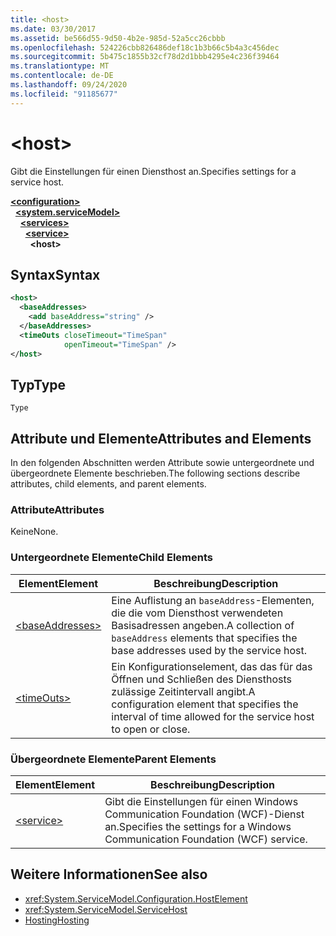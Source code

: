 ```yaml
---
title: <host>
ms.date: 03/30/2017
ms.assetid: be566d55-9d50-4b2e-985d-52a5cc26cbbb
ms.openlocfilehash: 524226cbb826486def18c1b3b66c5b4a3c456dec
ms.sourcegitcommit: 5b475c1855b32cf78d2d1bbb4295e4c236f39464
ms.translationtype: MT
ms.contentlocale: de-DE
ms.lasthandoff: 09/24/2020
ms.locfileid: "91185677"
---
```

# \<host>

<span data-ttu-id="f089e-101">Gibt die Einstellungen für einen Diensthost an.</span><span class="sxs-lookup"><span data-stu-id="f089e-101">Specifies settings for a service host.</span></span>  
  
[**\<configuration>**](../configuration-element.md)\
&nbsp;&nbsp;[**\<system.serviceModel>**](system-servicemodel.md)\
&nbsp;&nbsp;&nbsp;&nbsp;[**\<services>**](services.md)\
&nbsp;&nbsp;&nbsp;&nbsp;&nbsp;&nbsp;[**\<service>**](service.md)\
&nbsp;&nbsp;&nbsp;&nbsp;&nbsp;&nbsp;&nbsp;&nbsp;**\<host>**  
  
## <a name="syntax"></a><span data-ttu-id="f089e-102">Syntax</span><span class="sxs-lookup"><span data-stu-id="f089e-102">Syntax</span></span>  
  
```xml  
<host>
  <baseAddresses>
    <add baseAddress="string" />
  </baseAddresses>
  <timeOuts closeTimeout="TimeSpan"
            openTimeout="TimeSpan" />
</host>
```  
  
## <a name="type"></a><span data-ttu-id="f089e-103">Typ</span><span class="sxs-lookup"><span data-stu-id="f089e-103">Type</span></span>  

 `Type`  
  
## <a name="attributes-and-elements"></a><span data-ttu-id="f089e-104">Attribute und Elemente</span><span class="sxs-lookup"><span data-stu-id="f089e-104">Attributes and Elements</span></span>  

 <span data-ttu-id="f089e-105">In den folgenden Abschnitten werden Attribute sowie untergeordnete und übergeordnete Elemente beschrieben.</span><span class="sxs-lookup"><span data-stu-id="f089e-105">The following sections describe attributes, child elements, and parent elements.</span></span>  
  
### <a name="attributes"></a><span data-ttu-id="f089e-106">Attribute</span><span class="sxs-lookup"><span data-stu-id="f089e-106">Attributes</span></span>  

 <span data-ttu-id="f089e-107">Keine</span><span class="sxs-lookup"><span data-stu-id="f089e-107">None.</span></span>  
  
### <a name="child-elements"></a><span data-ttu-id="f089e-108">Untergeordnete Elemente</span><span class="sxs-lookup"><span data-stu-id="f089e-108">Child Elements</span></span>  
  
|<span data-ttu-id="f089e-109">Element</span><span class="sxs-lookup"><span data-stu-id="f089e-109">Element</span></span>|<span data-ttu-id="f089e-110">Beschreibung</span><span class="sxs-lookup"><span data-stu-id="f089e-110">Description</span></span>|  
|-------------|-----------------|  
|[\<baseAddresses>](baseaddresses.md)|<span data-ttu-id="f089e-111">Eine Auflistung an `baseAddress`-Elementen, die die vom Diensthost verwendeten Basisadressen angeben.</span><span class="sxs-lookup"><span data-stu-id="f089e-111">A collection of `baseAddress` elements that specifies the base addresses used by the service host.</span></span>|  
|[\<timeOuts>](timeouts.md)|<span data-ttu-id="f089e-112">Ein Konfigurationselement, das das für das Öffnen und Schließen des Diensthosts zulässige Zeitintervall angibt.</span><span class="sxs-lookup"><span data-stu-id="f089e-112">A configuration element that specifies the interval of time allowed for the service host to open or close.</span></span>|  
  
### <a name="parent-elements"></a><span data-ttu-id="f089e-113">Übergeordnete Elemente</span><span class="sxs-lookup"><span data-stu-id="f089e-113">Parent Elements</span></span>  
  
|<span data-ttu-id="f089e-114">Element</span><span class="sxs-lookup"><span data-stu-id="f089e-114">Element</span></span>|<span data-ttu-id="f089e-115">Beschreibung</span><span class="sxs-lookup"><span data-stu-id="f089e-115">Description</span></span>|  
|-------------|-----------------|  
|[\<service>](service.md)|<span data-ttu-id="f089e-116">Gibt die Einstellungen für einen Windows Communication Foundation (WCF)-Dienst an.</span><span class="sxs-lookup"><span data-stu-id="f089e-116">Specifies the settings for a Windows Communication Foundation (WCF) service.</span></span>|  
  
## <a name="see-also"></a><span data-ttu-id="f089e-117">Weitere Informationen</span><span class="sxs-lookup"><span data-stu-id="f089e-117">See also</span></span>

- <xref:System.ServiceModel.Configuration.HostElement>
- <xref:System.ServiceModel.ServiceHost>
- [<span data-ttu-id="f089e-118">Hosting</span><span class="sxs-lookup"><span data-stu-id="f089e-118">Hosting</span></span>](../../../wcf/feature-details/hosting.md)
